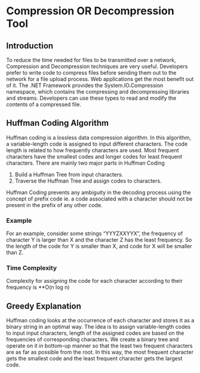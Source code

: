 # Compression OR Decompression Tool
## Introduction
To reduce the time needed for files to be transmitted over a network, Compression and Decompression techniques are very useful. Developers prefer to write code to compress files before sending them out to the network for a file upload process. Web applications get the most benefit out of it. The .NET Framework provides the System.IO.Compression namespace, which contains the compressing and decompressing libraries and streams. Developers can use these types to read and modify the contents of a compressed file.

## Huffman Coding Algorithm

Huffman coding is a lossless data compression algorithm. In this algorithm, a variable-length code is assigned to input different characters. The code length is related to how frequently characters are used. Most frequent characters have the smallest codes and longer codes for least frequent characters.
There are mainly two major parts in Huffman Coding
1) Build a Huffman Tree from input characters.
2) Traverse the Huffman Tree and assign codes to characters.

Huffman Coding prevents any ambiguity in the decoding process using the concept of prefix code ie. a code associated with a character should not be present in the prefix of any other code.

### Example

For an example, consider some strings “YYYZXXYYX”, the frequency of character Y is larger than X and the character Z has the least frequency. So the length of the code for Y is smaller than X, and code for X will be smaller than Z.

### Time Complexity

Complexity for assigning the code for each character according to their frequency is **O(n log n)

## Greedy Explanation
Huffman coding looks at the occurrence of each character and stores it as a binary string in an optimal way. The idea is to assign variable-length codes to input input characters, length of the assigned codes are based on the frequencies of corresponding characters. We create a binary tree and operate on it in bottom-up manner so that the least two frequent characters are as far as possible from the root. In this way, the most frequent character gets the smallest code and the least frequent character gets the largest code.
